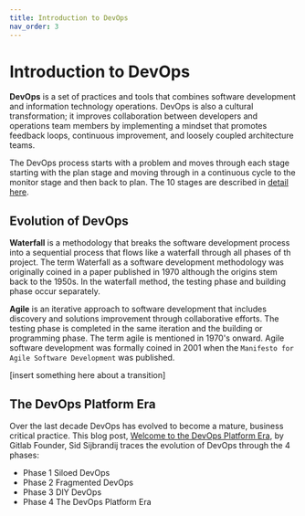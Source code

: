 ```yaml
---
title: Introduction to DevOps
nav_order: 3
---
```


# Introduction to DevOps

**DevOps** is a set of practices and tools that combines software development and information technology operations. DevOps is also a cultural transformation; it improves collaboration between developers and operations team members by implementing a mindset that promotes feedback loops, continuous improvement, and loosely coupled architecture teams.  


The DevOps process starts with a problem and moves through each stage starting with the plan stage and moving through in a continuous cycle to the monitor stage and then back to plan. The 10 stages are described in <a href="https://about.gitlab.com/stages-devops-lifecycle/" target="_blank">detail here</a>.


## Evolution of DevOps

**Waterfall** is a methodology that breaks the software development process into a sequential process that flows like a waterfall through all phases of th project. The term Waterfall as a software development methodology was originally coined in a paper published in 1970 although the origins stem back to the 1950s. In the waterfall method, the testing phase and building phase occur separately. 

**Agile** is an iterative approach to software development that includes discovery and solutions improvement through collaborative efforts. The testing phase is completed in the same iteration and the building or programming phase. The term agile is mentioned in 1970's onward. Agile software development was formally coined in 2001 when the `Manifesto for Agile Software Development` was published. 

[insert something here about a transition]

## The DevOps Platform Era
Over the last decade DevOps has evolved to become a mature, business critical practice. This blog post, <a href="https://about.gitlab.com/blog/2021/08/03/welcome-to-the-devops-platform-era/" target="_blank">Welcome to the DevOps Platform Era</a>, by Gitlab Founder, Sid Sijbrandij traces the evolution of DevOps through the 4 phases:

* Phase 1 Siloed DevOps
* Phase 2 Fragmented DevOps
* Phase 3 DIY DevOps
* Phase 4 The DevOps Platform Era



